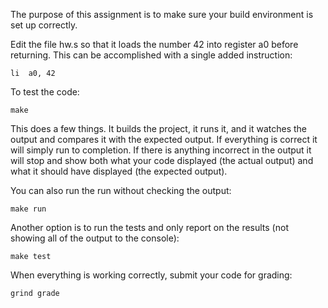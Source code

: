 The purpose of this assignment is to make sure your build
environment is set up correctly.

Edit the file hw.s so that it loads the number 42 into register a0
before returning. This can be accomplished with a single added
instruction:

    li  a0, 42

To test the code:

    make

This does a few things. It builds the project, it runs it, and it
watches the output and compares it with the expected output. If
everything is correct it will simply run to completion. If there is
anything incorrect in the output it will stop and show both what
your code displayed (the actual output) and what it should have
displayed (the expected output).

You can also run the run without checking the output:

    make run

Another option is to run the tests and only report on the results
(not showing all of the output to the console):

    make test

When everything is working correctly, submit your code for grading:

    grind grade
